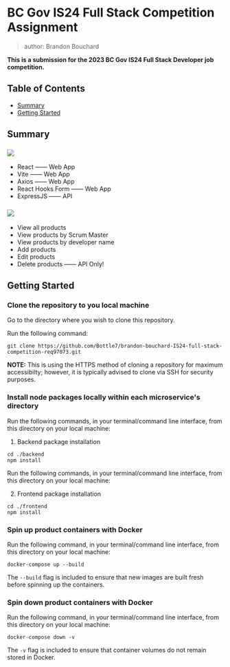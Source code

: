 # BC Gov IS24 Full Stack Competition Assignment

> author: Brandon Bouchard

__This is a submission for the 2023 BC Gov IS24 Full Stack Developer job competition.__

## Table of Contents
- [Summary](#summary)
- [Getting Started](#getting-started)

## Summary

### ![](https://img.shields.io/badge/technologies_used-blue?style=for-the-badge)
- React —— Web App
- Vite —— Web App
- Axios —— Web App
- React Hooks Form —— Web App
- ExpressJS —— API

### ![](https://img.shields.io/badge/features-FFA0AC?style=for-the-badge)
- View all products
- View products by Scrum Master
- View products by developer name
- Add products
- Edit products
- Delete products —— API Only!

## Getting Started

### Clone the repository to you local machine
Go to the directory where you wish to clone this repository.

Run the following command:

```
git clone https://github.com/Bottle7/brandon-bouchard-IS24-full-stack-competition-req97073.git
```

**NOTE:** This is using the HTTPS method of cloning a repository for maximum accessibilty; however, it is typically advised to clone via SSH for security purposes.

### Install node packages locally within each microservice's directory
Run the following commands, in your terminal/command line interface, from this directory on your local machine:

1. Backend package installation
```
cd ./backend
npm install
```

Run the following commands, in your terminal/command line interface, from this directory on your local machine:

2. Frontend package installation
```
cd ./frontend
npm install
```

### Spin up product containers with Docker
Run the following command, in your terminal/command line interface, from this directory on your local machine:
```
docker-compose up --build
```

The `--build` flag is included to ensure that new images are built fresh before spinning up the containers.

### Spin down product containers with Docker
Run the following command, in your terminal/command line interface, from this directory on your local machine:
```
docker-compose down -v
```

The `-v` flag is included to ensure that container volumes do not remain stored in Docker.
